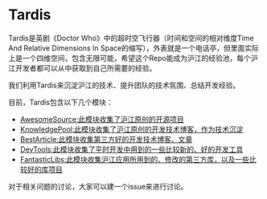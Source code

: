 # Tardis

Tardis是英剧《Doctor Who》中的超时空飞行器（时间和空间的相对维度Time And Relative Dimensions In Space的缩写），外表就是一个电话亭，但里面实际上是一个四维空间，包含无限可能，希望这个Repo能成为沪江的经验池，每个沪江开发者都可以从中获取到自己所需要的经验。

我们利用Tardis来沉淀沪江的技术、提升团队的技术氛围、总结开发经验。

目前，Tardis包含以下几个模块：

- [AwesomeSource:此模块收集了沪江原创的开源项目](https://github.com/HujiangTechnology/Tardis/blob/master/AwesomeSource/AwesomeSource.md)
- [KnowledgePool:此模块收集了沪江原创的开发技术博客，作为技术沉淀](https://github.com/HujiangTechnology/Tardis/blob/master/KnowledgePool/KnowledgePool.md)
- [BestArticle:此模块收集第三方好的开发技术博客、文章](https://github.com/HujiangTechnology/Tardis/blob/master/BestArticle/BestArticle.md)
- [DevTools:此模块收集了平时开发中用到的一些比较新的、好的开发工具](https://github.com/HujiangTechnology/Tardis/blob/master/DevTools/DevTools.md)
- [FantasticLibs:此模块收集沪江应用所用到的、修改的第三方库，以及一些比较好的库项目](https://github.com/HujiangTechnology/Tardis/blob/master/FantasticLibs/FantasticLibs.md)

对于相关问题的讨论，大家可以建一个issue来进行讨论。
